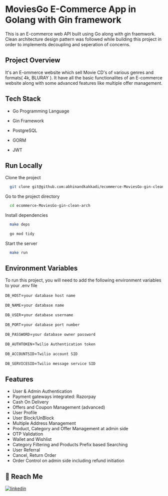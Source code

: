 
# MoviesGo E-Commerce App in Golang with Gin framework

This is an E-commerce web API built using Go along with gin fraemwork. Clean architecture design pattern was followed while building this project in order to implements decoupling and seperation of concerns.






## Project Overview

It's an E-ommerce website which sell Movie CD's of various genres and formats( 4k, BLURAY ). It have all the basic functionalites of an E-commerce website along with some advanced features like multiple offer management. 


## Tech Stack

- Go Programming Language

- Gin Framework

- PostgreSQL

- GORM 

- JWT



## Run Locally

Clone the project

```bash
  git clone git@github.com:abhinandkakkadi/ecommerce-MoviesGo-gin-clean-arch.git
```

Go to the project directory

```bash
  cd ecommerce-MoviesGo-gin-clean-arch
```

Install dependencies

```bash
  make deps
  
  go mod tidy
```

Start the server

```bash
  make run
```


## Environment Variables

To run this project, you will need to add the following environment variables to your .env file

`DB_HOST`=`your database host name`

`DB_NAME`=`your database name`

`DB_USER`=`your database username`

`DB_PORT`=`your database port number`

`DB_PASSWORD`=`your database owner password`

`DB_AUTHTOKEN`=`Twilio Authentication token`

`DB_ACCOUNTSID`=`Twilio account SID`

`DB_SERVICESID`=`Twilio message service SID`
## Features

- User & Admin Authentication
- Payment gateways integrated: Razorpay
- Cash On Delivery
- Offers and Coupon Management (advanced)
- User Profile
- User Block/UnBlock
- Multiple Address Management
- Product, Category and Offer Management at admin side
- OTP Validation
- Wallet and Wishlist
- Category Filtering and Products Prefix based Searching
- User Referral
- Cancel, Return Order
- Order Control on admin side including refund initiation



## 🔗 Reach Me

[![linkedin](https://img.shields.io/badge/linkedin-0A66C2?style=for-the-badge&logo=linkedin&logoColor=white)](https://www.linkedin.com/in/abhinand-k-r-300036129/)

